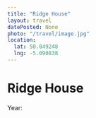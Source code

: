 ```yaml
---
title: "Ridge House"
layout: travel
datePosted: None
photo: "/travel/image.jpg"
location:
  lat: 50.049248
  lng: -5.090838
---
```

# Ridge House



Year: 
